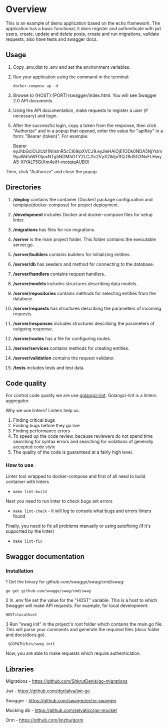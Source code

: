 # Overview
This is an example of demo application based on the echo framework.
The application has a basic functional, it does register and authenticate with jwt users, create, 
update and delete posts, create and run migrations, validate requests, also have tests and swagger docs.

## Usage
1. Copy .env.dist to .env and set the environment variables.
2. Run your application using the command in the terminal:

    `docker-compose up -d`
3. Browse to {HOST}:{PORT}/swagger/index.html. You will see Swagger 2.0 API documents.
4. Using the API documentation, make requests to register a user (if necessary) and login.
5. After the successful login, copy a token from the response, then click "Authorize" and in a popup that opened, enter the value for "apiKey" in a form:
"Bearer {token}". For example:


    Bearer eyJhbGciOiJIUzI1NiIsInR5cCI6IkpXVCJ9.eyJleHAiOjE1ODk0NDA5NjYsIm9yaWdfaWF0IjoxNTg5NDM5OTY2LCJ1c2VyX2lkIjo1fQ.f8dSG3NxFLHwyA5-XIYALT5GtXm4eiH-motqtqAUBOI 

   
Then, click "Authorize" and close the popup.

## Directories
1. **/deploy** contains the container (Docker) package configuration and template(docker-compose) for project deployment.

2. **/development** includes Docker and docker-compose files for setup linter.

3. **/migrations** has files for run migrations.

4. **/server** is the main project folder. This folder contains the executable server.go.

5. **/server/builders** contains builders for initializing entities.

6. **/server/db** has seeders and method for connecting to the database.

7. **/server/handlers** contains request handlers.

8. **/server/models** includes structures describing data models.

9. **/server/repositories** contains methods for selecting entities from the database.

10. **/server/requests** has structures describing the parameters of incoming requests.

11. **/server/responses** includes structures describing the parameters of outgoing response.

12. **/server/routes** has a file for configuring routes.

13. **/server/services** contains methods for creating entities.

14. **/server/validation** contains the request validator.

15. **/tests**  includes tests and test data.

## Code quality
For control code quality we are use [golangci-lint](https://github.com/golangci/golangci-lint).
Golangci-lint is a linters aggregator.

Why we use linters? Linters help us:
1. Finding critical bugs
2. Finding bugs before they go live
3. Finding performance errors
4. To speed up the code review, because reviewers do not spend time searching for syntax errors and searching for
violations of generally accepted code style
5. The quality of the code is guaranteed at a fairly high level.

### How to use
Linter tool wrapped to docker-compose and first of all need to build container with linters

- `make lint-build`

Next you need to run linter to check bugs ant errors

- `make lint-check` - it will log to console what bugs and errors linters found

Finally, you need to fix all problems manually or using autofixing (if it's supported by the linter)

- `make lint-fix` 


## Swagger documentation


### Installation

1 Get the binary for github.com/swaggo/swag/cmd/swag:


    go get github.com/swaggo/swag/cmd/swag


2 In .env file set the value for the "HOST" variable. This is a host to which Swagger will make API requests. For example, for local development:


    HOST=localhost 
  
    
3 Run "swag init" in the project's root folder which contains the main.go file. This will parse your comments and generate the required files (docs folder and docs/docs.go).


     $GOPATH/bin/swag init 

    

Now, you are able to make requests which require authentication.

## Libraries
Migrations - https://github.com/ShkrutDenis/go-migrations

Jwt - https://github.com/dgrijalva/jwt-go

Swagger - https://github.com/swaggo/echo-swagger

Mocking db - https://github.com/selvatico/go-mocket

Orm - https://github.com/jinzhu/gorm